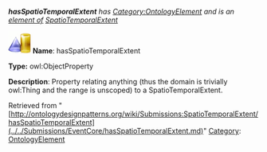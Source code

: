 ___hasSpatioTemporalExtent__ has [Category:OntologyElement](../../Category/OntologyElement.md "Category:OntologyElement") and is an [element of](../../Property/ElementOf.md "Property:ElementOf") [SpatioTemporalExtent](../../Submissions/SpatioTemporalExtent.md "Submissions:SpatioTemporalExtent")_


  




[![ObjectProperty](../../images/thumb/c/c3/ObjectProperty.gif/45px-ObjectProperty.gif)](../../Image/ObjectProperty.gif.md "ObjectProperty")
__Name__: hasSpatioTemporalExtent 


__Type:__ owl:ObjectProperty 


__Description__: Property relating anything (thus the domain is trivially owl:Thing and the range is unscoped) to a SpatioTemporalExtent. 





Retrieved from "[http://ontologydesignpatterns.org/wiki/Submissions:SpatioTemporalExtent/hasSpatioTemporalExtent](../../Submissions/EventCore/hasSpatioTemporalExtent.md)"
 [Category](http://ontologydesignpatterns.org/wiki/Special:Categories "Special:Categories"): [OntologyElement](../../Category/OntologyElement.md "Category:OntologyElement")